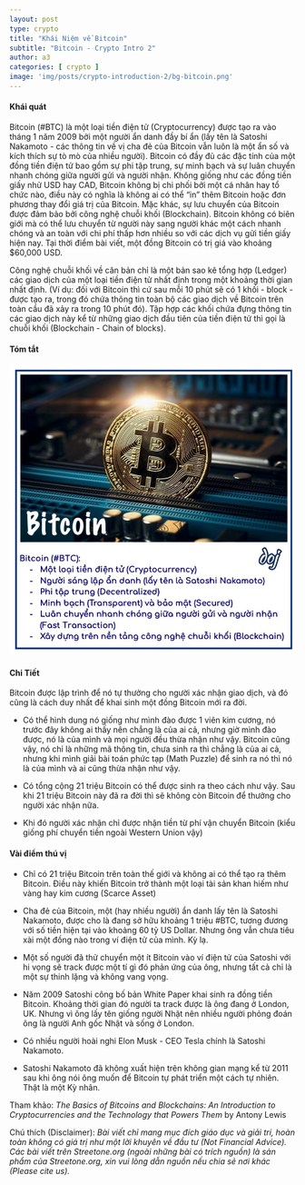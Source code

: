 ```yaml
---
layout: post
type: crypto
title: "Khái Niệm về Bitcoin"
subtitle: "Bitcoin - Crypto Intro 2"
author: a3
categories: [ crypto ]
image: 'img/posts/crypto-introduction-2/bg-bitcoin.png'
---
```



#### Khái quát

Bitcoin (#BTC) là một loại tiền điện tử (Cryptocurrency) được tạo ra vào tháng 1 năm 2009 bởi một người ẩn danh đầy bí ẩn (lấy tên là Satoshi Nakamoto - các thông tin về vị cha đẻ của Bitcoin vẫn luôn là một ẩn số và kích thích sự tò mò của nhiều người). Bitcoin có đầy đủ các đặc tính của một đồng tiền điện tử bao gồm sự phi tập trung, sự minh bạch và sự luân chuyển nhanh chóng giữa người gửi và người nhận. Không giống như các đồng tiền giấy nhử USD hay CAD, Bitcoin không bị chi phối bởi một cá nhân hay tổ chức nào, điều này có nghĩa là không ai có thể “in” thêm Bitcoin hoặc đơn phương thay đổi giá trị của Bitcoin. Mặc khác, sự lưu chuyển của Bitcoin được đảm bảo bởi công nghệ chuỗi khối (Blockchain). Bitcoin không có biên giới mà có thể lưu chuyển từ người này sang người khác một cách nhanh chóng và an toàn với chi phí thấp hơn nhiều so với các dịch vụ gửi tiền giấy hiện nay. Tại thời điểm bài viết, một đồng Bitcoin có trị giá vào khoảng $60,000 USD.

Công nghệ chuỗi khối về căn bản chỉ là một bản sao kê tổng hợp (Ledger) các giao dịch của một loại tiền điện tử nhất định trong một khoảng thời gian nhất định. (Ví dụ: đối với Bitcoin thì cứ sau mỗi 10 phút sẽ có 1 khối - block - được tạo ra, trong đó chứa thông tin toàn bộ các giao dịch về Bitcoin trên toàn cầu đã xảy ra trong 10 phút đó). Tập hợp các khối chứa đựng thông tin các giao dịch này kể từ những giao dịch đầu tiên của tiền điện tử thì gọi là chuỗi khối (Blockchain - Chain of blocks).

#### Tóm tắt

![crypto-introduction-2](/img/posts/crypto-introduction-2/sm-bitcoin.png)

#### Chi Tiết

Bitcoin được lập trình để nó tự thưởng cho người xác nhận giao dịch, và đó cũng là cách duy nhất để khai sinh một đồng Bitcoin mới ra đời.

- Có thể hình dung nó giống như mình đào được 1 viên kim cương, nó trước đây không ai thấy nên chẳng là của ai cả, nhưng giờ mình đào được, nó là của mình và mọi người đều thừa nhận như vậy. Bitcoin cũng vậy, nó chỉ là những mã thông tin, chưa sinh ra thì chẳng là của ai cả, nhưng khi mình giải bài toán phức tạp (Math Puzzle) để sinh ra nó thì nó là của mình và ai cũng thừa nhận như vậy.

- Có tổng cộng 21 triệu Bitcoin có thể được sinh ra theo cách như vậy. Sau khi 21 triệu Bitcoin này đã ra đời thì sẽ không còn Bitcoin để thưởng cho người xác nhận nữa.

- Khi đó người xác nhận chỉ được nhận tiền từ phí vận chuyển Bitcoin (kiểu giống phí chuyển tiền ngoài Western Union vậy)

#### Vài điểm thú vị

- Chỉ có 21 triệu Bitcoin trên toàn thế giới và không ai có thể tạo ra thêm Bitcoin. Điều này khiến Bitcoin trở thành một loại tài sản khan hiếm như vàng hay kim cương (Scarce Asset)

- Cha đẻ của Bitcoin, một (hay nhiều người) ẩn danh lấy tên là Satoshi Nakamoto, được cho là đang sở hữu khoảng 1 triệu #BTC, tương đương với số tiền hiện tại vào khoảng 60 tỷ US Dollar. Nhưng ông vẫn chưa tiêu xài một đồng nào trong ví điện tử của mình. Kỳ lạ.

- Một số người đã thử chuyển một ít Bitcoin vào ví điện tử của Satoshi với hi vọng sẽ track được một tí gì đó phản ứng của ông, nhưng tất cả chỉ là một sự thinh lặng và không vang vọng.

- Năm 2009 Satoshi công bố bản White Paper khai sinh ra đồng tiền Bitcoin. Khoảng thời gian đó người ta track được là ông đang ở London, UK. Nhưng vì ông lấy tên giống người Nhật nên nhiều người phỏng đoán ông là người Anh gốc Nhật và sống ở London.

- Có nhiều người hoài nghi Elon Musk - CEO Tesla chính là Satoshi Nakamoto.

- Satoshi Nakamoto đã không xuất hiện trên không gian mạng kể từ 2011 sau khi ông nói ông muốn để Bitcoin tự phát triển một cách tự nhiên. Thật là một Kỳ nhân.

Tham khảo: *The Basics of Bitcoins and Blockchains: An Introduction to Cryptocurrencies and the Technology that Powers Them* by Antony Lewis

Chú thích (Disclaimer):
*Bài viết chỉ mang mục đích giáo dục và giải trí, hoàn toàn không có giá trị như một lời khuyên về đầu tư (Not Financial Advice).*
*Các bài viết trên Streetone.org (ngoài những bài có trích nguồn) là sản phẩm của Streetone.org, xin vui lòng dẫn nguồn nếu chia sẻ nơi khác (Please cite us).*